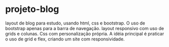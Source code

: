 # projeto-blog
layout de blog para estudo, usando html, css e bootstrap.
O uso de bootstrap apenas para a barra de navegação.
layout responsivo com uso de grids e colunas.
Css com personalização própria.
A idéia principal é praticar o uso de grid e flex, criando um site com responsividade.


